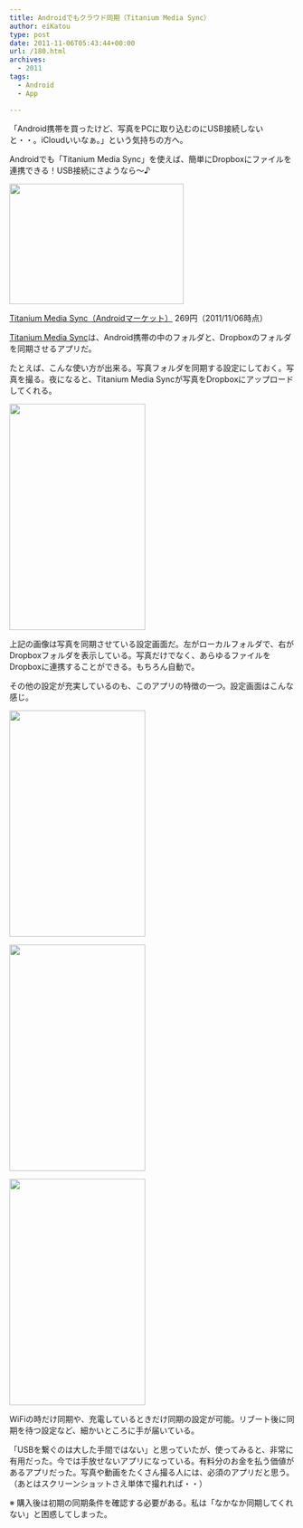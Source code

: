 ```yaml
---
title: Androidでもクラウド同期（Titanium Media Sync）
author: eiKatou
type: post
date: 2011-11-06T05:43:44+00:00
url: /180.html
archives:
  - 2011
tags:
  - Android
  - App

---
```

「Android携帯を買ったけど、写真をPCに取り込むのにUSB接続しないと・・。iCloudいいなぁ。」という気持ちの方へ。
  
Androidでも「Titanium Media Sync」を使えば、簡単にDropboxにファイルを連携できる！USB接続にさようなら〜♪

[<img src="/uploads/2011/11/20111106f.png" alt="" title="20111106f" width="308" height="213" class="alignnone size-full wp-image-208" srcset="/uploads/2011/11/20111106f.png 308w, /blog/uploads/2011/11/20111106f-300x207.png 300w" sizes="(max-width: 308px) 100vw, 308px" />][1]

[Titanium Media Sync（Androidマーケット）][2] 269円（2011/11/06時点）

[Titanium Media Sync][2]は、Android携帯の中のフォルダと、Dropboxのフォルダを同期させるアプリだ。

<!--more-->

たとえば、こんな使い方が出来る。写真フォルダを同期する設定にしておく。写真を撮る。夜になると、Titanium Media Syncが写真をDropboxにアップロードしてくれる。

[<img src="/uploads/2011/11/20111106b.png" alt="" title="20111106b" width="240" height="400" class="alignnone size-full wp-image-182" srcset="/uploads/2011/11/20111106b.png 240w, /blog/uploads/2011/11/20111106b-180x300.png 180w" sizes="(max-width: 240px) 100vw, 240px" />][3]

上記の画像は写真を同期させている設定画面だ。左がローカルフォルダで、右がDropboxフォルダを表示している。写真だけでなく、あらゆるファイルをDropboxに連携することができる。もちろん自動で。

その他の設定が充実しているのも、このアプリの特徴の一つ。設定画面はこんな感じ。

[<img src="/uploads/2011/11/20111106c.png" alt="" title="20111106c" width="240" height="400" class="alignnone size-full wp-image-183" srcset="/uploads/2011/11/20111106c.png 240w, /blog/uploads/2011/11/20111106c-180x300.png 180w" sizes="(max-width: 240px) 100vw, 240px" />][4]
  
[<img src="/uploads/2011/11/20111106d.png" alt="" title="20111106d" width="240" height="400" class="alignnone size-full wp-image-184" srcset="/uploads/2011/11/20111106d.png 240w, /blog/uploads/2011/11/20111106d-180x300.png 180w" sizes="(max-width: 240px) 100vw, 240px" />][5]
  
[<img src="/uploads/2011/11/20111106e.png" alt="" title="20111106e" width="240" height="400" class="alignnone size-full wp-image-185" srcset="/uploads/2011/11/20111106e.png 240w, /blog/uploads/2011/11/20111106e-180x300.png 180w" sizes="(max-width: 240px) 100vw, 240px" />][6]

WiFiの時だけ同期や、充電しているときだけ同期の設定が可能。リブート後に同期を待つ設定など、細かいところに手が届いている。

「USBを繋ぐのは大した手間ではない」と思っていたが、使ってみると、非常に有用だった。今では手放せないアプリになっている。有料分のお金を払う価値があるアプリだった。写真や動画をたくさん撮る人には、必須のアプリだと思う。  
（あとはスクリーンショットさえ単体で撮れれば・・）



※ 購入後は初期の同期条件を確認する必要がある。私は「なかなか同期してくれない」と困惑してしまった。

 [1]: /blog/uploads/2011/11/20111106f.png
 [2]: https://market.android.com/details?id=com.keramidas.MediaSync
 [3]: /blog/uploads/2011/11/20111106b.png
 [4]: /blog/uploads/2011/11/20111106c.png
 [5]: /blog/uploads/2011/11/20111106d.png
 [6]: /blog/uploads/2011/11/20111106e.png
